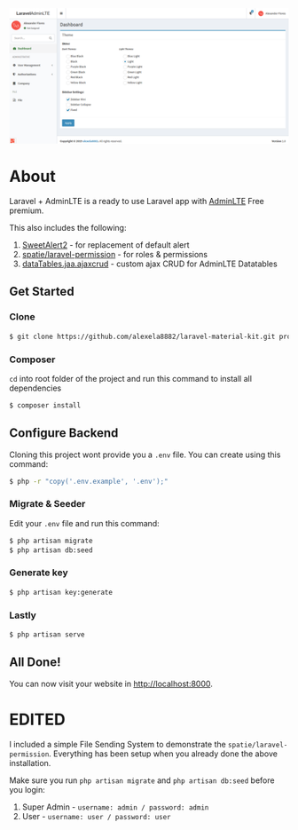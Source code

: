 <img src="/public/images/preview.png" alt="Laravuetify preview image"/>

# About

Laravel + AdminLTE is a ready to use Laravel app with [AdminLTE](https://adminlte.io/) Free premium.

This also includes the following:

1. [SweetAlert2](https://sweetalert2.github.io/) - for replacement of default alert
2. [spatie/laravel-permission](https://github.com/spatie/laravel-permission) - for roles & permissions
3. [dataTables.jaa.ajaxcrud](https://github.com/alexela8882/laravel-adminlte/blob/master/public/plugins/dataTables.jaa.ajaxcrud/) - custom ajax CRUD for AdminLTE Datatables

## Get Started

### Clone

```sh
$ git clone https://github.com/alexela8882/laravel-material-kit.git projectname
```

### Composer

`cd` into root folder of the project and run this command to install all dependencies

```sh
$ composer install
```

## Configure Backend

Cloning this project wont provide you a `.env` file. You can create using this command:

```sh
$ php -r "copy('.env.example', '.env');"
```

### Migrate & Seeder

Edit your `.env` file and run this command:

```sh
$ php artisan migrate
$ php artisan db:seed
```

### Generate key

```sh
$ php artisan key:generate
```

### Lastly

```sh
$ php artisan serve
```

## All Done!

You can now visit your website in [http://localhost:8000](http://localhost:8000).

# EDITED

I included a simple File Sending System to demonstrate the `spatie/laravel-permission`.
Everything has been setup when you already done the above installation.

Make sure you run `php artisan migrate` and `php artisan db:seed` before you login:

1. Super Admin - `username: admin / password: admin`
2. User - `username: user / password: user`
